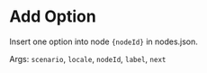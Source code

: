 # Add Option
Insert one option into node `{nodeId}` in nodes.json.

Args: `scenario`, `locale`, `nodeId`, `label`, `next`